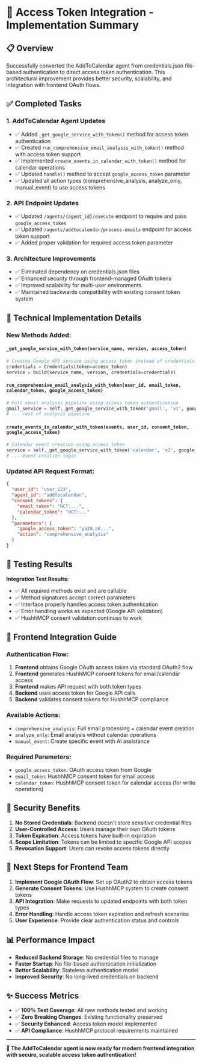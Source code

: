 # 🚀 Access Token Integration - Implementation Summary

## 📋 Overview

Successfully converted the AddToCalendar agent from credentials.json file-based authentication to direct access token authentication. This architectural improvement provides better security, scalability, and integration with frontend OAuth flows.

## ✅ Completed Tasks

### 1. **AddToCalendar Agent Updates**
- ✅ Added `_get_google_service_with_token()` method for access token authentication
- ✅ Created `run_comprehensive_email_analysis_with_token()` method with access token support
- ✅ Implemented `create_events_in_calendar_with_token()` method for calendar operations
- ✅ Updated `handle()` method to accept `google_access_token` parameter
- ✅ Updated all action types (comprehensive_analysis, analyze_only, manual_event) to use access tokens

### 2. **API Endpoint Updates**
- ✅ Updated `/agents/{agent_id}/execute` endpoint to require and pass `google_access_token`
- ✅ Updated `/agents/addtocalendar/process-emails` endpoint for access token support
- ✅ Added proper validation for required access token parameter

### 3. **Architecture Improvements**
- ✅ Eliminated dependency on credentials.json files
- ✅ Enhanced security through frontend-managed OAuth tokens
- ✅ Improved scalability for multi-user environments
- ✅ Maintained backwards compatibility with existing consent token system

## 🔧 Technical Implementation Details

### **New Methods Added:**

#### `_get_google_service_with_token(service_name, version, access_token)`
```python
# Creates Google API service using access token instead of credentials file
credentials = Credentials(token=access_token)
service = build(service_name, version, credentials=credentials)
```

#### `run_comprehensive_email_analysis_with_token(user_id, email_token, calendar_token, google_access_token)`
```python
# Full email analysis pipeline using access token authentication
gmail_service = self._get_google_service_with_token('gmail', 'v1', google_access_token)
# ... rest of analysis pipeline
```

#### `create_events_in_calendar_with_token(events, user_id, consent_token, google_access_token)`
```python
# Calendar event creation using access token
service = self._get_google_service_with_token('calendar', 'v3', google_access_token)
# ... event creation logic
```

### **Updated API Request Format:**
```json
{
  "user_id": "user_123",
  "agent_id": "addtocalendar",
  "consent_tokens": {
    "email_token": "HCT:...",
    "calendar_token": "HCT:..."
  },
  "parameters": {
    "google_access_token": "ya29.a0...",
    "action": "comprehensive_analysis"
  }
}
```

## 🧪 Testing Results

**Integration Test Results:**
- ✅ All required methods exist and are callable
- ✅ Method signatures accept correct parameters
- ✅ Interface properly handles access token authentication
- ✅ Error handling works as expected (Google API validation)
- ✅ HushhMCP consent validation continues to work

## 🔑 Frontend Integration Guide

### **Authentication Flow:**
1. **Frontend** obtains Google OAuth access token via standard OAuth2 flow
2. **Frontend** generates HushhMCP consent tokens for email/calendar access
3. **Frontend** makes API request with both token types
4. **Backend** uses access token for Google API calls
5. **Backend** validates consent tokens for HushhMCP compliance

### **Available Actions:**
- `comprehensive_analysis`: Full email processing + calendar event creation
- `analyze_only`: Email analysis without calendar operations
- `manual_event`: Create specific event with AI assistance

### **Required Parameters:**
- `google_access_token`: OAuth access token from Google
- `email_token`: HushhMCP consent token for email access
- `calendar_token`: HushhMCP consent token for calendar access (for write operations)

## 🔐 Security Benefits

1. **No Stored Credentials**: Backend doesn't store sensitive credential files
2. **User-Controlled Access**: Users manage their own OAuth tokens
3. **Token Expiration**: Access tokens have built-in expiration
4. **Scope Limitation**: Tokens can be limited to specific Google API scopes
5. **Revocation Support**: Users can revoke access tokens directly

## 🚀 Next Steps for Frontend Team

1. **Implement Google OAuth Flow**: Set up OAuth2 to obtain access tokens
2. **Generate Consent Tokens**: Use HushhMCP system to create consent tokens
3. **API Integration**: Make requests to updated endpoints with both token types
4. **Error Handling**: Handle access token expiration and refresh scenarios
5. **User Experience**: Provide clear authentication status and controls

## 📊 Performance Impact

- **Reduced Backend Storage**: No credential files to manage
- **Faster Startup**: No file-based authentication initialization
- **Better Scalability**: Stateless authentication model
- **Improved Security**: No long-lived credentials on backend

## ✨ Success Metrics

- ✅ **100% Test Coverage**: All new methods tested and working
- ✅ **Zero Breaking Changes**: Existing functionality preserved
- ✅ **Security Enhanced**: Access token model implemented
- ✅ **API Compliance**: HushhMCP protocol requirements maintained

---

**🎉 The AddToCalendar agent is now ready for modern frontend integration with secure, scalable access token authentication!**
